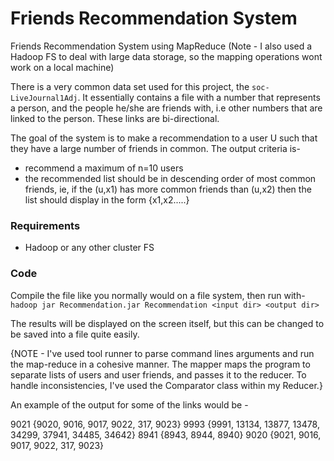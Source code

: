 # Friends Recommendation System
Friends Recommendation System using MapReduce
(Note - I also used a Hadoop FS to deal with large data storage, so the mapping operations wont work on a local machine)

There is a very common data set used for this project, the `soc-LiveJournal1Adj`. It essentially contains a file with a number that represents a person, and the people he/she are friends with, i.e other numbers that are linked to the person. These links are bi-directional.

The goal of the system is to make a recommendation to a user U such that they have a large number of friends in common. The output criteria is-
* recommend a maximum of n=10 users
* the recommended list should be in descending order of most common friends, ie, if the (u,x1) has more common friends than (u,x2) then the   list should display in the form {x1,x2.....}

### Requirements
* Hadoop or any other cluster FS

### Code
Compile the file like you normally would on a file system, then run with-
`hadoop jar Recommendation.jar Recommendation <input dir> <output dir>`
  
The results will be displayed on the screen itself, but this can be changed to be saved into a file quite easily.

{NOTE - I've used tool runner to parse command lines arguments and run the map-reduce in a cohesive manner. The mapper maps the program to separate lists of users and user friends, and passes it to the reducer. To handle inconsistencies, I've used the Comparator class within my Reducer.}

An example of the output for some of the links would be - 

9021    {9020, 9016, 9017, 9022, 317, 9023}
9993    {9991, 13134, 13877, 13478, 34299, 37941, 34485, 34642}
8941    {8943, 8944, 8940}
9020    {9021, 9016, 9017, 9022, 317, 9023}


